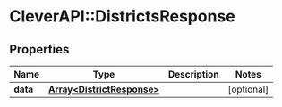 # CleverAPI::DistrictsResponse

## Properties
Name | Type | Description | Notes
------------ | ------------- | ------------- | -------------
**data** | [**Array&lt;DistrictResponse&gt;**](DistrictResponse.md) |  | [optional] 


